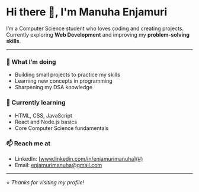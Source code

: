 # Hi there 👋, I'm Manuha Enjamuri

I’m a Computer Science student who loves coding and creating projects.  
Currently exploring **Web Development** and improving my **problem-solving skills**.  

---

### 🔭 What I’m doing  
- Building small projects to practice my skills  
- Learning new concepts in programming  
- Sharpening my DSA knowledge  

### 🌱 Currently learning  
- HTML, CSS, JavaScript  
- React and Node.js basics  
- Core Computer Science fundamentals  

### 📫 Reach me at  
- LinkedIn: [www.linkedin.com/in/enjamurimanuha](#)  
- Email: enjamurimanuha@gmail.com  

---

⭐️ *Thanks for visiting my profile!*

<!--
**Manuha656/Manuha656** is a ✨ _special_ ✨ repository because its `README.md` (this file) appears on your GitHub profile.

Here are some ideas to get you started:

- 🔭 I’m currently working on ...
- 🌱 I’m currently learning ...
- 👯 I’m looking to collaborate on ...
- 🤔 I’m looking for help with ...
- 💬 Ask me about ...
- 📫 How to reach me: ...
- 😄 Pronouns: ...
- ⚡ Fun fact: ...
-->
